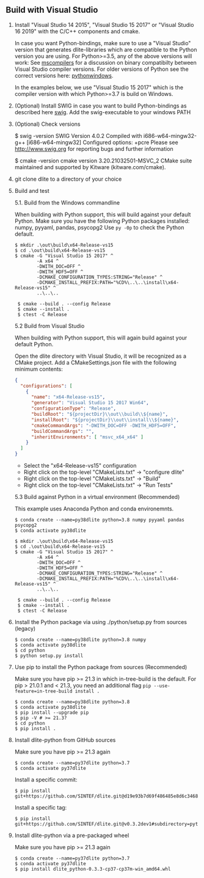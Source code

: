 ## Build with Visual Studio

1. Install "Visual Studio 14 2015", "Visual Studio 15 2017" or "Visual Studio 16 2019" with the
   C/C++ components and cmake.

   In case you want Python-bindings, make sure to use a "Visual Studio" version
   that generates dlite-libraries which are compatible to the Python version you are using.
   For Python>=3.5, any of the above versions will work: See [mscompilers] for a discussion on
   binary compatibilty between Visual Studio compiler versions. For older versions of Python see
   the correct versions here: [pythonwindows].

   In the examples below, we use "Visual Studio 15 2017" which is the compiler version with which
   Python>=3.7 is build on Windows.

2. (Optional) Install SWIG in case you want to build Python-bindings as described
   here [swig]. Add the swig-executable to your windows PATH

3. (Optional) Check versions

   $ swig -version
     SWIG Version 4.0.2
     Compiled with i686-w64-mingw32-g++ [i686-w64-mingw32]
     Configured options: +pcre
     Please see http://www.swig.org for reporting bugs and further information

   $ cmake -version
    cmake version 3.20.21032501-MSVC_2
    CMake suite maintained and supported by Kitware (kitware.com/cmake).

4. git clone dlite to a directory of your choice

5. Build and test

   5.1. Build from the Windows commandline

   When building with Python support, this will build against your default Python.
   Make sure you have the following Python packages installed: numpy, pyyaml, pandas, psycopg2
   Use `py -0p` to check the Python default.
   ```shell
   $ mkdir .\out\build\x64-Release-vs15
   $ cd .\out\build\x64-Release-vs15
   $ cmake -G "Visual Studio 15 2017" ^
           -A x64 ^
           -DWITH_DOC=OFF ^
           -DWITH_HDF5=OFF ^
           -DCMAKE_CONFIGURATION_TYPES:STRING="Release" ^
           -DCMAKE_INSTALL_PREFIX:PATH="%CD%\..\..\install\x64-Release-vs15" ^
           ..\..\..

    $ cmake --build . --config Release
    $ cmake --install .
    $ ctest -C Release
    ```

   5.2 Build from Visual Studio

   When building with Python support, this will again build against your default Python.

   Open the dlite directory with Visual Studio, it will be recognized as a CMake project.
   Add a CMakeSettings.json file with the following minimum contents:
   ```json
   {
     "configurations": [
       {
         "name": "x64-Release-vs15",
         "generator": "Visual Studio 15 2017 Win64",
         "configurationType": "Release",
         "buildRoot": "${projectDir}\\out\\build\\${name}",
         "installRoot": "${projectDir}\\out\\install\\${name}",
         "cmakeCommandArgs": "-DWITH_DOC=OFF -DWITH_HDF5=OFF",
         "buildCommandArgs": "",
         "inheritEnvironments": [ "msvc_x64_x64" ]
       }
     ]
   }
   ```

   * Select the "x64-Release-vs15" configuration
   * Right click on the top-level "CMakeLists.txt" -> "configure dlite"
   * Right click on the top-level "CMakeLists.txt" -> "Build"
   * Right click on the top-level "CMakeLists.txt" -> "Run Tests"

   5.3 Build against Python in a virtual environment (Recommended)

   This example uses Anaconda Python and conda environemnts.
   ```shell
   $ conda create --name=py38dlite python=3.8 numpy pyyaml pandas psycopg2
   $ conda activate py38dlite

   $ mkdir .\out\build\x64-Release-vs15
   $ cd .\out\build\x64-Release-vs15
   $ cmake -G "Visual Studio 15 2017" ^
           -A x64 ^
           -DWITH_DOC=OFF ^
           -DWITH_HDF5=OFF ^
           -DCMAKE_CONFIGURATION_TYPES:STRING="Release" ^
           -DCMAKE_INSTALL_PREFIX:PATH="%CD%\..\..\install\x64-Release-vs15" ^
           ..\..\..

    $ cmake --build . --config Release
    $ cmake --install .
    $ ctest -C Release
    ```

6. Install the Python package via using ./python/setup.py from sources (legacy)
   ```shell
   $ conda create --name=py38dlite python=3.8 numpy
   $ conda activate py38dlite
   $ cd python
   $ python setup.py install
   ```

7. Use pip to install the Python package from sources (Recommended)

   Make sure you have pip >= 21.3 in which in-tree-build is the default.
   For pip > 21.0.1 and < 21.3, you need an additional flag `pip --use-feature=in-tree-build install .`
   ```shell
   $ conda create --name=py38dlite python=3.8
   $ conda activate py38dlite
   $ pip install --upgrade pip
   $ pip -V # >= 21.3?
   $ cd python
   $ pip install .
   ```

8. Install dlite-python from GitHub sources

   Make sure you have pip >= 21.3 again

   ```shell
   $ conda create --name=py37dlite python=3.7
   $ conda activate py37dlite
   ```

   Install a specific commit:

   ```shell
   $ pip install git+https://github.com/SINTEF/dlite.git@d19e93b7d69f486485e8d6c3468e6bc672d7590d#subdirectory=python
   ```

   Install a specific tag:
   ```shell
   $ pip install git+https://github.com/SINTEF/dlite.git@v0.3.2dev1#subdirectory=python
   ```

9. Install dlite-python via a pre-packaged wheel

   Make sure you have pip >= 21.3 again
   ```shell
   $ conda create --name=py37dlite python=3.7
   $ conda activate py37dlite
   $ pip install dlite_python-0.3.3-cp37-cp37m-win_amd64.whl
   ```

[cmake]: https://cmake.org/download/
[hdf5]: https://support.hdfgroup.org/ftp/HDF5/current/src/
[swig]: https://www.dev2qa.com/how-to-install-swig-on-macos-linux-and-windows/
[pythonwindows]: https://pythondev.readthedocs.io/windows.html
[mscompilers]: https://docs.microsoft.com/en-us/cpp/porting/binary-compat-2015-2017
